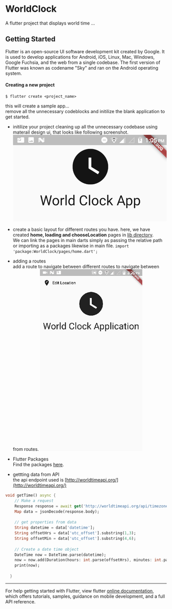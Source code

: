 # WorldClock

A flutter project that displays world time ...

## Getting Started

Flutter is an open-source UI software development kit created by Google. It is used to develop applications for Android, iOS, Linux, Mac, Windows, Google Fuchsia, and the web from a single codebase. The first version of Flutter was known as codename "Sky" and ran on the Android operating system.

#### Creating a new project

```shell
$ flutter create <project_name>
```

this will create a sample app...  
remove all the unnecessary codeblocks and initilize the blank application to get started.

- initilize your project cleaning up all the unnecessary codebase using materail design ui, that looks like following screenshot.  
  ![InitialAppScreen](./screenshots/InitialAppScreen.png)

- create a basic layout for different routes you have.
  here, we have created **home, loading and chooseLocation** pages in [lib directory](https://github.com/aakritsubedi/World-Time-App/tree/master/lib).  
  We can link the pages in main darts simply as passing the relative path or importing as a packages likewise in main file.
  `import 'package:WorldClock/pages/home.dart';`

- adding a routes  
  add a route to navigate between different routes to navigate between from routes.
  ![Routing](./screenshots/routing.gif)

- Flutter Packages  
  Find the packages [here](https://pub.dev/packages/).

- gettting data from API  
  the api endpoint used is [http://worldtimeapi.org/](http://worldtimeapi.org/)

```dart
void getTime() async {
    // Make a request
    Response response = await get('http://worldtimeapi.org/api/timezone/Asia/Kathmandu');
    Map data = jsonDecode(response.body);

    // get properties from data
    String datetime = data['datetime'];
    String offsetHrs = data['utc_offset'].substring(1,3);
    String offsetMin = data['utc_offset'].substring(4,6);

    // Create a date time object
    DateTime now = DateTime.parse(datetime);
    now = now.add(Duration(hours: int.parse(offsetHrs), minutes: int.parse(offsetMin)));
    print(now);

  }
```

---

For help getting started with Flutter, view flutter
[online documentation](https://flutter.dev/docs), which offers tutorials,
samples, guidance on mobile development, and a full API reference.
